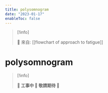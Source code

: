 ```yaml
---
title: polysomnogram
date: "2023-01-17"
enableToc: false
---
```


> [!info]
>
> 🌱 來自: [[flowchart of approach to fatigue]]

# polysomnogram

> [!info]
>
> **👷 工事中 🌱 敬請期待 🚧**


